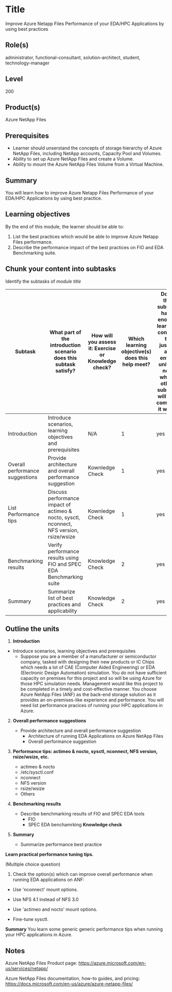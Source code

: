 # Title

Improve Azure Netapp Files Performance of your EDA/HPC Applications by using best practices

## Role(s)

administrator, functional-consultant, solution-architect, student, technology-manager

## Level

200

## Product(s)

Azure NetApp Files

## Prerequisites

- Learner should unserstand the concepts of storage hierarchy of Azure NetApp Files, including NetApp accounts, Capacity Pool and Volumes. 
- Ability to set up Azure NetApp Files and create a Volume.
- Ability to mount the Azure NetApp Files Volume from a Virtual Machine.

## Summary

You will learn how to improve Azure Netapp Files Performance of your EDA/HPC Applications by using best practice.

## Learning objectives
By the end of this module, the learner should be able to:
1. List the best practices which would be able to improve Azure Netapp Files performance.
2. Describe the performance impact of the best practices on FIO and EDA Benchmarking suite. 

## Chunk your content into subtasks

Identify the subtasks of *module title*

| Subtask | What part of the introduction scenario does this subtask satisfy? | How will you assess it: **Exercise or Knowledge check**? | Which learning objective(s) does this help meet? | Does the subtask have enough learning content to justify an entire unit? If not, which other subtask will you combine it with? |
| ---- | ---- | ---- | ---- | ---- |
| Introduction | Introduce scenarios, learning objectives and prerequisites | N/A | 1 | yes |
| Overall performance suggestions | Provide architecture and overall performance suggestion | Kownledge Check | 1 | yes |
| List Performance tips | Discuss performance impact of actimeo & nocto, sysctl, nconnect, NFS version, rsize/wsize | Kownledge Check | 1 | yes |
| Benchmarking results | Verify performance results using FIO and SPEC EDA Benchmarking suite| Knowledge Check | 2 | yes |
| Summary | Summarize list of best practices and applicability| Knowledge Check | 2 | yes |

## Outline the units

1. **Introduction**
- Introduce scenarios, learning objectives and prerequisites
    - Suppose you are a member of a manufacturer or semiconductor company, tasked with designing their new products or IC Chips which needs a lot of CAE (Computer Aided Engineering) or EDA (Electronic Design Automation) simulation. You do not have sufficient capacity on premises for this project and so will be using Azure for those HPC simulation needs. Management would like this project to be completed in a timely and cost-effective manner. You choose Azure NetApp Files (ANF) as the back-end storage solution as it provides an on-premises-like experience and performance. You will need list performance pracices of running your HPC applications in Azure.

2. **Overall performance suggestions**
    - Provide architecture and overall performance suggestion
        - Architecture of running EDA Applications on Azure NetApp Files 
        - Overall performance suggestion

2. **Performance tips: actimeo & nocto, sysctl, nconnect, NFS version, rsize/wsize, etc.**
    - actimeo & nocto
    - /etc/sysctl.conf
    - nconnect
    - NFS version
    - rsize/wsize
    - Others
3. **Benchmarking results**
    - Describe benchmarking results of FIO and SPEC EDA tools 
        - FIO 
        - SPEC EDA benchamrking
    **Knowledge check**
4. **Summary**
    - Summarize performance best practice  

**Learn practical performance tuning tips.**

(Multiple choice question)

1. Check the option(s) which can improve overall performance when running EDA applications on ANF:

- Use 'nconnect' mount options.

- Use NFS 4.1 instead of NFS 3.0

- Use 'actimeo and nocto' mount options.

- Fine-tune sysctl.

**Summary**
You learn some generic generic performance tips when running your HPC applications in Azure.

## Notes

Azure NetApp Files Product page:
https://azure.microsoft.com/en-us/services/netapp/ 

Azure NetApp Files documentation, how-to guides, and pricing:
https://docs.microsoft.com/en-us/azure/azure-netapp-files/
